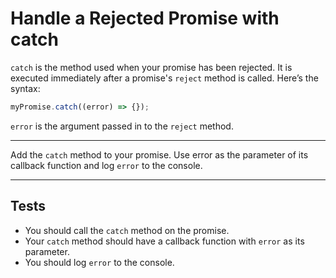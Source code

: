 # Handle a Rejected Promise with catch

`catch` is the method used when your promise has been rejected. It is executed immediately after a promise's `reject` method is called. Here’s the syntax:

```js
myPromise.catch((error) => {});
```

`error` is the argument passed in to the `reject` method.

---

Add the `catch` method to your promise. Use error as the parameter of its callback function and log `error` to the console.

---

## Tests

- You should call the `catch` method on the promise.
- Your `catch` method should have a callback function with `error` as its parameter.
- You should log `error` to the console.
